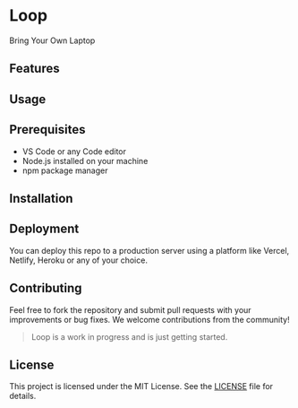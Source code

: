 # Loop
Bring Your Own Laptop

## Features

## Usage

## Prerequisites

- VS Code or any Code editor
- Node.js installed on your machine
- npm package manager

## Installation

## Deployment

You can deploy this repo to a production server using a platform like Vercel, Netlify, Heroku or any of your choice.

## Contributing

Feel free to fork the repository and submit pull requests with your improvements or bug fixes. We welcome contributions from the community! 
> Loop is a work in progress and is just getting started.

## License

This project is licensed under the MIT License.  See the [LICENSE](https://github.com/thesushilsharma/Loop/blob/main/LICENSE) file for details.